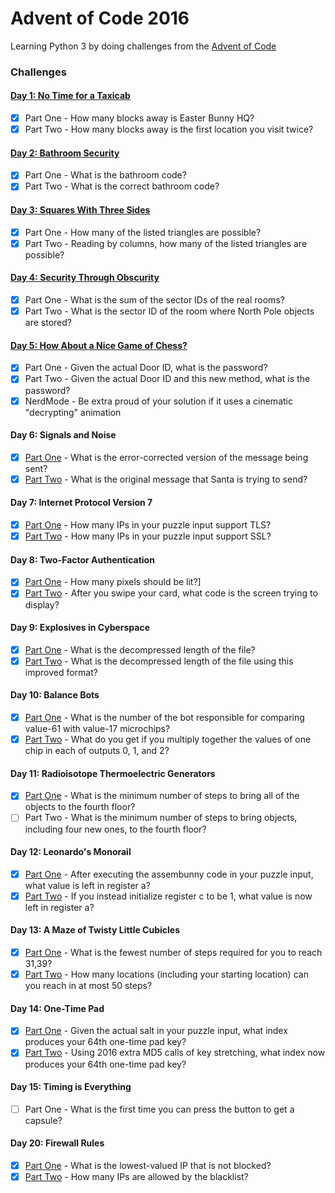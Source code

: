 # Advent of Code 2016

Learning Python 3 by doing challenges from the [Advent of Code](http://adventofcode.com/2016) 

### Challenges
#### [Day 1: No Time for a Taxicab](src/day_01)
- [x] Part One - How many blocks away is Easter Bunny HQ?
- [x] Part Two - How many blocks away is the first location you visit twice?

#### [Day 2: Bathroom Security](src/day_02)
- [x] Part One - What is the bathroom code?
- [x] Part Two - What is the correct bathroom code?

#### [Day 3: Squares With Three Sides](src/day_03)
- [x] Part One - How many of the listed triangles are possible?
- [x] Part Two - Reading by columns, how many of the listed triangles are possible?

#### [Day 4: Security Through Obscurity](src/day_04)
- [x] Part One - What is the sum of the sector IDs of the real rooms?
- [x] Part Two - What is the sector ID of the room where North Pole objects are stored?

#### [Day 5: How About a Nice Game of Chess?](src/day_05)
- [x] Part One - Given the actual Door ID, what is the password?
- [x] Part Two - Given the actual Door ID and this new method, what is the password?
- [x] NerdMode - Be extra proud of your solution if it uses a cinematic "decrypting" animation

#### Day 6: Signals and Noise
- [x] [Part One](src/6-1.py) - What is the error-corrected version of the message being sent?
- [x] [Part Two](src/6-2.py) - What is the original message that Santa is trying to send?

#### Day 7: Internet Protocol Version 7
- [x] [Part One](src/7-1.py) - How many IPs in your puzzle input support TLS?
- [x] [Part Two](src/7-2.py) - How many IPs in your puzzle input support SSL?

#### Day 8: Two-Factor Authentication
- [x] [Part One](src/8-1-8-2.py) - How many pixels should be lit?]
- [x] [Part Two](src/8-1-8-2.py) - After you swipe your card, what code is the screen trying to display?

#### Day 9: Explosives in Cyberspace
- [x] [Part One](src/9-1.py) - What is the decompressed length of the file?
- [x] [Part Two](src/9-2.py) - What is the decompressed length of the file using this improved format?

#### Day 10: Balance Bots
- [x] [Part One](src/10-1.py) - What is the number of the bot responsible for comparing value-61 with value-17 microchips?
- [x] [Part Two](src/10-2.py) - What do you get if you multiply together the values of one chip in each of outputs 0, 1, and 2?

#### Day 11: Radioisotope Thermoelectric Generators
- [x] [Part One](src/11-1.py) - What is the minimum number of steps to bring all of the objects to the fourth floor?
- [ ] Part Two - What is the minimum number of steps to bring objects, including four new ones, to the fourth floor?

#### Day 12: Leonardo's Monorail
- [x] [Part One](src/12-1.py) - After executing the assembunny code in your puzzle input, what value is left in register a?
- [x] [Part Two](src/12-2.py) - If you instead initialize register c to be 1, what value is now left in register a?

#### Day 13: A Maze of Twisty Little Cubicles
- [x] [Part One](src/13-1.py) - What is the fewest number of steps required for you to reach 31,39?
- [x] [Part Two](src/13-2.py) - How many locations (including your starting location) can you reach in at most 50 steps?

#### Day 14: One-Time Pad
- [x] [Part One](src/14-1.py) - Given the actual salt in your puzzle input, what index produces your 64th one-time pad key?
- [x] [Part Two](src/14-2.py) - Using 2016 extra MD5 calls of key stretching, what index now produces your 64th one-time pad key?

#### Day 15: Timing is Everything
- [ ] Part One - What is the first time you can press the button to get a capsule?

#### Day 20: Firewall Rules
- [x] [Part One](src/20-1.py) - What is the lowest-valued IP that is not blocked?
- [x] [Part Two](src/20-2.py) - How many IPs are allowed by the blacklist?
